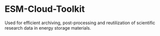 # ESM-Cloud-Toolkit
Used for efficient archiving, post-processing and reutilization of scientific research data in energy storage materials. 

